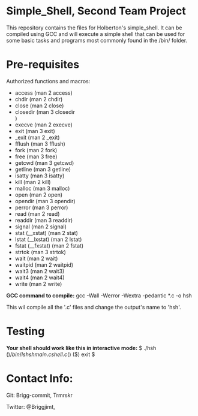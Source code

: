 # Simple_Shell, Second Team Project

This repository contains the files for Holberton's simple_shell. It can be compiled using GCC and will execute a simple shell that can be used for some basic tasks and programs most commonly found in the /bin/ folder.

# Pre-requisites

Authorized functions and macros:                  <ul>
<li>access (man 2 access)</li>
<li>chdir (man 2 chdir)</li>                      <li>close (man 2 close)</li>
<li>closedir (man 3 closedir</li>)
<li>execve (man 2 execve)</li>
<li>exit (man 3 exit)</li>
<li>_exit (man 2 _exit)</li>                      <li>fflush (man 3 fflush)</li>
<li>fork (man 2 fork)</li>
<li>free (man 3 free)</li>
<li>getcwd (man 3 getcwd)</li>                    <li>getline (man 3 getline)</li>
<li>isatty (man 3 isatty)</li>
<li>kill (man 2 kill)</li>
<li>malloc (man 3 malloc)</li>
<li>open (man 2 open)</li>
<li>opendir (man 3 opendir)</li>
<li>perror (man 3 perror)</li>
<li>read (man 2 read)</li>
<li>readdir (man 3 readdir)</li>
<li>signal (man 2 signal)</li>
<li>stat (__xstat) (man 2 stat)</li>
<li>lstat (__lxstat) (man 2 lstat)</li>
<li>fstat (__fxstat) (man 2 fstat)</li>
<li>strtok (man 3 strtok)</li>
<li>wait (man 2 wait)</li>
<li>waitpid (man 2 waitpid)</li>
<li>wait3 (man 2 wait3)</li>
<li>wait4 (man 2 wait4)</li>
<li>write (man 2 write)</li>

</ul>

<strong>GCC command to compile:</strong>
gcc -Wall -Werror -Wextra -pedantic *.c -o hsh

This wil compile all the '.c' files and change the output's name to 'hsh'.

# Testing

<strong>Your shell should work like this in interactive mode:</strong>
$ ./hsh
($) /bin/ls
hsh main.c shell.c
($)
($) exit
$

# Contact Info:

Git: Brigg-commit, Trmrskr

Twitter: @Briggjimt,